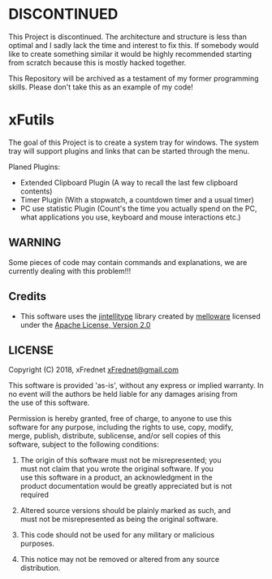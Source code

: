 # DISCONTINUED
This Project is discontinued. The architecture and structure is less than optimal and I sadly lack the time and interest to fix this. If somebody would like to create something similar it would be highly recommended starting from scratch because this is mostly hacked together. 

This Repository will be archived as a testament of my former programming skills. Please don't take this as an example of my code!

# xFutils
The goal of this Project is to create a system tray for windows. The system tray will support plugins and links that can be started through the menu.

Planed Plugins:
- Extended Clipboard Plugin (A way to recall the last few clipboard contents)
- Timer Plugin (With a stopwatch, a countdown timer and a usual timer)
- PC use statistic Plugin (Count's the time you actually spend on the PC, what applications you use, keyboard and mouse interactions etc.)

## WARNING
Some pieces of code may contain commands and explanations, we are currently dealing with this problem!!!

## Credits
- This software uses the [jintellitype](https://github.com/melloware/jintellitype) library created by [melloware](https://github.com/melloware) licensed under the [Apache License, Version 2.0](dependencies/jintellitype-1.3.9/license.txt)

## LICENSE
 Copyright (C) 2018, xFrednet <xFrednet@gmail.com>                           

 This software is provided 'as-is', without any express or implied warranty. 
 In no event will the authors be held liable for any damages arising from    
 the use of this software.                                                   

 Permission is hereby granted, free of charge, to anyone to use this         
 software for any purpose, including the rights to use, copy, modify,        
 merge, publish, distribute, sublicense, and/or sell copies of this          
 software, subject to the following conditions:                              

   1.  The origin of this software must not be misrepresented; you           
       must not claim that you wrote the original software. If you           
       use this software in a product, an acknowledgment in the              
       product documentation would be greatly appreciated but is not         
       required                                                              

   2.  Altered source versions should be plainly marked as such, and         
       must not be misrepresented as being the original software.            

   3.  This code should not be used for any military or malicious            
       purposes.                                                             

   4.  This notice may not be removed or altered from any source             
       distribution.                                                         
